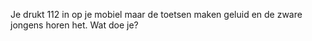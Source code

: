Je drukt 112 in op je mobiel maar de toetsen maken geluid en de zware jongens horen het.
Wat doe je?